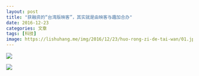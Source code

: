 ```yaml
---
layout: post
title: "获融资的“台湾版映客”，其实就是由映客与趣加合办"
date: 2016-12-23
categories: 文章
tags: [科技]
image: https://lishuhang.me/img/2016/12/23/huo-rong-zi-de-tai-wan/01.jpg
---
```


![](http://mmbiz.qpic.cn/mmbiz_png/AdRKyBVLoHJ4MIpUanxR3SnVm6YHLzh5W3nh0hWzzib3hakkueLMV0SoXPU2LMNsUCsq3ibSbpjgTtYicn81fYN0Q/0?wx_fmt=png)

![](https://lishuhang.me/img/2016/12/23/huo-rong-zi-de-tai-wan/01.jpg)